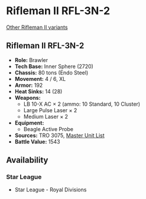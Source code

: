 # Rifleman II RFL-3N-2

[Other Rifleman II variants](../rifleman_ii.md)

## Rifleman II RFL-3N-2
- **Role:** Brawler
- **Tech Base:** Inner Sphere (2720)
- **Chassis:** 80 tons (Endo Steel)
- **Movement:** 4 / 6, XL
- **Armor:** 192
- **Heat Sinks:** 14 (28)
- **Weapons:**
  - LB 10-X AC × 2 (ammo: 10 Standard, 10 Cluster)
  - Large Pulse Laser × 2
  - Medium Laser × 2
- **Equipment:**
  - Beagle Active Probe
- **Sources:** TRO 3075, [Master Unit List](http://masterunitlist.info/Unit/Details/2709/rifleman-ii-rfl-3n-2)
- **Battle Value:** 1543

## Availability

### Star League
- Star League - Royal Divisions

